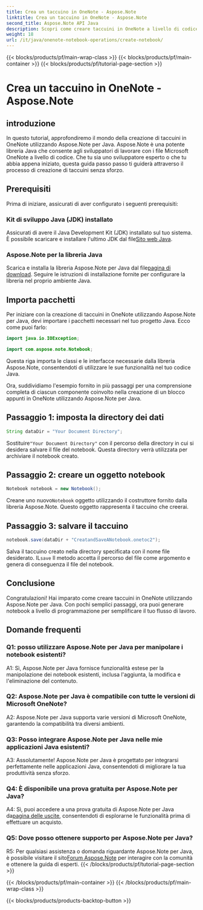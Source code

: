 ```yaml
---
title: Crea un taccuino in OneNote - Aspose.Note
linktitle: Crea un taccuino in OneNote - Aspose.Note
second_title: Aspose.Note API Java
description: Scopri come creare taccuini in OneNote a livello di codice utilizzando Aspose.Note per Java. Semplifica il tuo flusso di lavoro con questa guida passo passo.
weight: 18
url: /it/java/onenote-notebook-operations/create-notebook/
---
```


{{< blocks/products/pf/main-wrap-class >}}
{{< blocks/products/pf/main-container >}}
{{< blocks/products/pf/tutorial-page-section >}}

# Crea un taccuino in OneNote - Aspose.Note

## introduzione

In questo tutorial, approfondiremo il mondo della creazione di taccuini in OneNote utilizzando Aspose.Note per Java. Aspose.Note è una potente libreria Java che consente agli sviluppatori di lavorare con i file Microsoft OneNote a livello di codice. Che tu sia uno sviluppatore esperto o che tu abbia appena iniziato, questa guida passo passo ti guiderà attraverso il processo di creazione di taccuini senza sforzo.

## Prerequisiti

Prima di iniziare, assicurati di aver configurato i seguenti prerequisiti:

### Kit di sviluppo Java (JDK) installato

Assicurati di avere il Java Development Kit (JDK) installato sul tuo sistema. È possibile scaricare e installare l'ultimo JDK dal file[Sito web Java](https://www.oracle.com/java/technologies/javase-jdk15-downloads.html).

### Aspose.Note per la libreria Java

 Scarica e installa la libreria Aspose.Note per Java dal file[pagina di download](https://releases.aspose.com/note/java/). Seguire le istruzioni di installazione fornite per configurare la libreria nel proprio ambiente Java.

## Importa pacchetti

Per iniziare con la creazione di taccuini in OneNote utilizzando Aspose.Note per Java, devi importare i pacchetti necessari nel tuo progetto Java. Ecco come puoi farlo:

```java
import java.io.IOException;

import com.aspose.note.Notebook;
```

Questa riga importa le classi e le interfacce necessarie dalla libreria Aspose.Note, consentendoti di utilizzare le sue funzionalità nel tuo codice Java.

Ora, suddividiamo l'esempio fornito in più passaggi per una comprensione completa di ciascun componente coinvolto nella creazione di un blocco appunti in OneNote utilizzando Aspose.Note per Java.

## Passaggio 1: imposta la directory dei dati

```java
String dataDir = "Your Document Directory";
```

 Sostituire`"Your Document Directory"` con il percorso della directory in cui si desidera salvare il file del notebook. Questa directory verrà utilizzata per archiviare il notebook creato.

## Passaggio 2: creare un oggetto notebook

```java
Notebook notebook = new Notebook();
```

 Creane uno nuovo`Notebook` oggetto utilizzando il costruttore fornito dalla libreria Aspose.Note. Questo oggetto rappresenta il taccuino che creerai.

## Passaggio 3: salvare il taccuino

```java
notebook.save(dataDir + "CreatandSaveANotebook.onetoc2");
```

 Salva il taccuino creato nella directory specificata con il nome file desiderato. IL`save` Il metodo accetta il percorso del file come argomento e genera di conseguenza il file del notebook.

## Conclusione

Congratulazioni! Hai imparato come creare taccuini in OneNote utilizzando Aspose.Note per Java. Con pochi semplici passaggi, ora puoi generare notebook a livello di programmazione per semplificare il tuo flusso di lavoro.

## Domande frequenti

### Q1: posso utilizzare Aspose.Note per Java per manipolare i notebook esistenti?

A1: Sì, Aspose.Note per Java fornisce funzionalità estese per la manipolazione dei notebook esistenti, inclusa l'aggiunta, la modifica e l'eliminazione del contenuto.

### Q2: Aspose.Note per Java è compatibile con tutte le versioni di Microsoft OneNote?

A2: Aspose.Note per Java supporta varie versioni di Microsoft OneNote, garantendo la compatibilità tra diversi ambienti.

### Q3: Posso integrare Aspose.Note per Java nelle mie applicazioni Java esistenti?

A3: Assolutamente! Aspose.Note per Java è progettato per integrarsi perfettamente nelle applicazioni Java, consentendoti di migliorare la tua produttività senza sforzo.

### Q4: È disponibile una prova gratuita per Aspose.Note per Java?

 A4: Sì, puoi accedere a una prova gratuita di Aspose.Note per Java da[pagina delle uscite](https://releases.aspose.com/), consentendoti di esplorarne le funzionalità prima di effettuare un acquisto.

### Q5: Dove posso ottenere supporto per Aspose.Note per Java?

 R5: Per qualsiasi assistenza o domanda riguardante Aspose.Note per Java, è possibile visitare il sito[Forum Aspose.Note](https://forum.aspose.com/c/note/28) per interagire con la comunità e ottenere la guida di esperti.
{{< /blocks/products/pf/tutorial-page-section >}}

{{< /blocks/products/pf/main-container >}}
{{< /blocks/products/pf/main-wrap-class >}}

{{< blocks/products/products-backtop-button >}}

